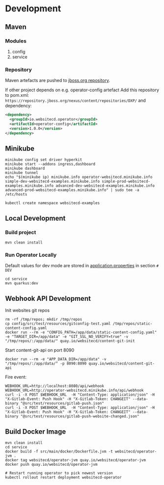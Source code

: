 # Development

## Maven

### Modules
1. config
2. service

### Repository

Maven artefacts are pushed to [jboss.org repository](https://repository.jboss.org/nexus/#nexus-search;quick~io.websitecd).

If other project depends on e.g. operator-config artefact
Add this repository to pom.xml: `https://repository.jboss.org/nexus/content/repositories/DXP/` and dependency:
```xml
<dependency>
  <groupId>io.websitecd.operator</groupId>
  <artifactId>operator-config</artifactId>
  <version>1.0.0</version>
</dependency>
```

## Minikube

```shell
minikube config set driver hyperkit
minikube start --addons ingress,dashboard
minikube dashboard
minikube tunnel
echo "$(minikube ip) minikube.info operator-websitecd.minikube.info simple-dev-websitecd-examples.minikube.info simple-prod-websitecd-examples.minikube.info advanced-dev-websitecd-examples.minikube.info advanced-prod-websitecd-examples.minikube.info" | sudo tee -a /etc/hosts

kubectl create namespace websitecd-examples
```

## Local Development

### Build project

```shell
mvn clean install
```

### Run Operator Locally
Default values for dev mode are stored in [application.properties](../service/src/main/resources/application.properties)
in section `# DEV`

```shell
cd service
mvn quarkus:dev
```

## Webhook API Development

Init websites git repos

```shell
rm -rf /tmp/repos; mkdir /tmp/repos
cp config/src/test/resources/gitconfig-test.yaml /tmp/repos/static-content-config.yaml
docker run --rm -e "CONFIG_PATH=/app/data/static-content-config.yaml" -e "TARGET_DIR=/app/data" -e "GIT_SSL_NO_VERIFY=true" -v "/tmp/repos/:/app/data/" quay.io/websitecd/content-git-init
```

Start content-git-api on port 8090

```shell
docker run --rm -e "APP_DATA_DIR=/app/data" -v "/tmp/repos/:/app/data/" -p 8090:8090 quay.io/websitecd/content-git-api
```

Fire event:

```shell
WEBHOOK_URL=http://localhost:8080/api/webhook
WEBHOOK_URL=http://operator-websitecd.minikube.info/api/webhook
curl -i -X POST $WEBHOOK_URL  -H "Content-Type: application/json" -H "X-Gitlab-Event: Push Hook" -H "X-Gitlab-Token: CHANGEIT" --data-binary "@src/test/resources/gitlab-push.json" 
curl -i -X POST $WEBHOOK_URL  -H "Content-Type: application/json" -H "X-Gitlab-Event: Push Hook" -H "X-Gitlab-Token: CHANGEIT" --data-binary "@src/test/resources/gitlab-push-website-changed.json" 
```


## Build Docker Image

```shell
mvn clean install
cd service
docker build -f src/main/docker/Dockerfile.jvm -t websitecd/operator-jvm .
docker tag websitecd/operator-jvm quay.io/websitecd/operator-jvm
docker push quay.io/websitecd/operator-jvm

# Restart running operator to pick newest version
kubectl rollout restart deployment websitecd-operator
```

